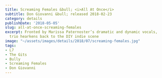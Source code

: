 ```yaml
---
title: Screaming Females &bull; <i>All At Once</i>
subtitle: Don Giovanni &bull; released 2018-02-23
category: details
publishDate: '2018-05-05'
slug: all-at-once-screaming-females
excerpt: Fronted by Marissa Paternoster’s dramatic and dynamic vocals, this power
  trio hearkens back to the DIY indie scene
image: "~/assets/images/details/2018/07/screaming-females.jpg"
tags:
- L7
- The Gits
- Bully
- Screaming Females
- Don Giovanni
---
```


